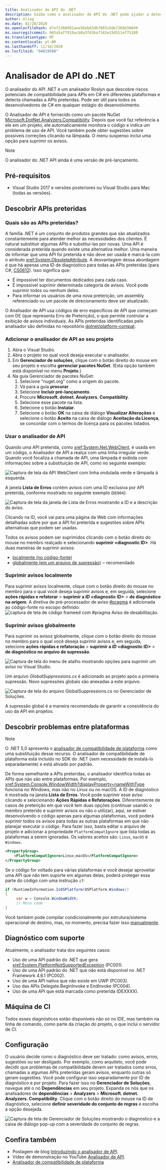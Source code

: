 ```yaml
---
title: Analisador de API do .NET
description: Saiba como o analisador de API do .NET pode ajudar a detectar problemas de compatibilidade de plataforma e de APIs preteridas.
author: oliag
ms.date: 02/20/2020
ms.openlocfilehash: 47ef2368692aee56ebd3db7803cbde7368d38049
ms.sourcegitcommit: 965a5af7918acb0a3fd3baf342e15d511ef75188
ms.translationtype: MT
ms.contentlocale: pt-BR
ms.lasthandoff: 11/18/2020
ms.locfileid: "94819598"
---
```

# <a name="net-api-analyzer"></a>Analisador de API do .NET

O analisador do API .NET é um analisador Roslyn que descobre riscos potenciais de compatibilidade para APIs em C# em diferentes plataformas e detecta chamadas a APIs preteridas. Pode ser útil para todos os desenvolvedores de C# em qualquer estágio do desenvolvimento.

O Analisador de API é fornecido como um pacote NuGet [Microsoft.DotNet.Analyzers.Compatibility](https://www.nuget.org/packages/Microsoft.DotNet.Analyzers.Compatibility/). Depois que você faz referência a ele em um projeto, ele automaticamente monitora o código e indica um problema de uso de API. Você também pode obter sugestões sobre possíveis correções clicando na lâmpada. O menu suspenso inclui uma opção para suprimir os avisos.

> [!NOTE]
> O analisador do .NET API ainda é uma versão de pré-lançamento.

## <a name="prerequisites"></a>Pré-requisitos

- Visual Studio 2017 e versões posteriores ou Visual Studio para Mac (todas as versões).

## <a name="discover-deprecated-apis"></a>Descobrir APIs preteridas

### <a name="what-are-deprecated-apis"></a>Quais são as APIs preteridas?

A família .NET é um conjunto de produtos grandes que são atualizados constantemente para atender melhor às necessidades dos clientes. É natural substituir algumas APIs e substituí-las por novas. Uma API é considerada preterida quando existe uma alternativa melhor. Uma maneira de informar que uma API foi preterida e não deve ser usada é marcá-la com o atributo <xref:System.ObsoleteAttribute>. A desvantagem dessa abordagem é que há apenas uma ID de diagnóstico para todas as APIs preteridas (para C#, [CS0612](../../csharp/misc/cs0612.md)). Isso significa que:

- É impossível ter documentos dedicados para cada caso.
- É impossível suprimir determinada categoria de avisos. Você pode suprimir todos ou nenhum deles.
- Para informar os usuários de uma nova preterição, um assembly referenciado ou um pacote de direcionamento deve ser atualizado.

O Analisador de API usa códigos de erro específicos de API que começam com DE (que representa Erro de Preterição), o que permite controlar a exibição de avisos individuais. As APIs preteridas identificadas pelo analisador são definidas no repositório [dotnet/platform-compat](https://github.com/dotnet/platform-compat).

### <a name="add-the-api-analyzer-to-your-project"></a>Adicionar o analisador de API ao seu projeto

1. Abra o Visual Studio.
2. Abra o projeto no qual você deseja executar o analisador.
3. Em **Gerenciador de soluções**, clique com o botão direito do mouse em seu projeto e escolha **gerenciar pacotes NuGet**. (Esta opção também está disponível no menu **Projeto**.)
4. Na guia Gerenciador de pacotes NuGet:
   1. Selecione "nuget.org" como a origem do pacote.
   2. Vá para a guia **procurar** .
   3. Selecione **Incluir pré-lançamento**.
   4. Procure **Microsoft. dotnet. Analyzers. Compatibility**.
   5. Selecione esse pacote na lista.
   6. Selecione o botão **Instalar**.
   7. Selecione o botão **OK** na caixa de diálogo **Visualizar Alterações** e selecione o botão **Aceito** na caixa de diálogo **Aceitação da Licença**, se concordar com o termos de licença para os pacotes listados.

### <a name="use-the-api-analyzer"></a>Usar o analisador de API

Quando uma API preterida, como <xref:System.Net.WebClient>, é usada em um código, o Analisador de API a realça com uma linha irregular verde. Quando você focaliza a chamada de API, uma lâmpada é exibida com informações sobre a substituição de API, como no seguinte exemplo:

![Captura de tela da API WebClient com linha ondulada verde e lâmpada à esquerda.](media/api-analyzer/green-squiggle.jpg)

A janela **Lista de Erros** contém avisos com uma ID exclusiva por API preterida, conforme mostrado no seguinte exemplo (`DE004`):

![Captura de tela da janela de Lista de Erros mostrando a ID e a descrição do aviso.](media/api-analyzer/warnings-id-and-descriptions.jpg "Lista de Erros janela que inclui avisos.")

Clicando na ID, você vai para uma página da Web com informações detalhadas sobre por que a API foi preterida e sugestões sobre APIs alternativas que podem ser usadas.

Todos os avisos podem ser suprimidos clicando com o botão direito do mouse no membro realçado e selecionando **suprimir \<diagnostic ID>**. Há duas maneiras de suprimir avisos:

- [localmente (no código-fonte)](#suppress-warnings-locally)
- [globalmente (em um arquivo de supressão)](#suppress-warnings-globally) ‒ recomendado

### <a name="suppress-warnings-locally"></a>Suprimir avisos localmente

Para suprimir avisos localmente, clique com o botão direito do mouse no membro para o qual você deseja suprimir avisos e, em seguida, selecione **ações rápidas e refatorar**  >  **suprimir a *ID* \<diagnostic ID>**  >  **de diagnóstico na origem**. A diretiva de pré-processador de aviso [#pragma](../../csharp/language-reference/preprocessor-directives/preprocessor-pragma-warning.md) é adicionada ao código-fonte no escopo definido: ![ captura de tela de código frameed com #pragma Aviso de desabilitação.](media/api-analyzer/suppress-in-source.jpg)

### <a name="suppress-warnings-globally"></a>Suprimir avisos globalmente

Para suprimir os avisos globalmente, clique com o botão direito do mouse no membro para o qual você deseja suprimir avisos e, em seguida, selecione **ações rápidas e refatoração**  >  **suprimir a *ID* \<diagnostic ID>**  >  **de diagnóstico no arquivo de supressão**.

![Captura de tela do menu de atalho mostrando opções para suprimir um aviso no Visual Studio.](media/api-analyzer/suppress-in-sup-file.jpg)

Um arquivo *GlobalSuppressions.cs* é adicionado ao projeto após a primeira supressão. Novo supressões globais são anexadas a este arquivo.

![Captura de tela do arquivo GlobalSuppressions.cs no Gerenciador de Soluções.](media/api-analyzer/suppression-file.jpg)

A supressão global é a maneira recomendada de garantir a consistência do uso da API em projetos.

## <a name="discover-cross-platform-issues"></a>Descobrir problemas entre plataformas

> [!NOTE]
> O .NET 5,0 apresenta o [analisador de compatibilidade de plataforma](platform-compat-analyzer.md) como uma substituição desse recurso. O analisador de compatibilidade de plataforma está incluído no SDK do .NET (sem necessidade de instalá-lo separadamente) e está ativado por padrão.

De forma semelhante a APIs preteridas, o analisador identifica todas as APIs que não são entre plataformas. Por exemplo, <xref:System.Console.WindowWidth?displayProperty=nameWithType> funciona no Windows, mas não no Linux ou no macOS. A ID de diagnóstico é mostrada na janela **Lista de Erros**. Você pode suprimir esse aviso clicando e selecionando **Ações Rápidas e Refatorações**. Diferentemente de casos de preterição em que você tem duas opções (continuar usando o membro preterido e suprimir avisos ou não o utilizar), aqui, se estiver desenvolvendo o código apenas para algumas plataformas, você poderá suprimir todos os avisos para todas as outras plataformas em que não planejar executar o código. Para fazer isso, basta editar o arquivo de projeto e adicionar a propriedade `PlatformCompatIgnore` que lista todas as plataformas a serem ignoradas. Os valores aceitos são: `Linux`, `macOS` e `Windows`.

```xml
<PropertyGroup>
    <PlatformCompatIgnore>Linux;macOS</PlatformCompatIgnore>
</PropertyGroup>
```

Se o código for voltado para várias plataformas e você desejar aproveitar uma API que não tem suporte em algumas delas, poderá proteger essa parte do código com uma instrução `if`:

```csharp
if (RuntimeInformation.IsOSPlatform(OSPlatform.Windows))
{
     var w = Console.WindowWidth;
     // More code
}
```

Você também pode compilar condicionalmente por estrutura/sistema operacional de destino, mas, no momento, precisa fazer isso [manualmente](../frameworks.md#how-to-specify-a-target-framework).

## <a name="supported-diagnostics"></a>Diagnóstico com suporte

Atualmente, o analisador trata dos seguintes casos:

- Uso de uma API padrão do .NET que gera <xref:System.PlatformNotSupportedException> (PC001).
- Uso de uma API padrão do .NET que não está disponível no .NET Framework 4.6.1 (PC002).
- Uso de uma API nativa que não existe em UWP (PC003).
- Uso das APIs Delegate.BeginInvoke e EndInvoke (PC004).
- Uso de uma API que está marcada como preterida (DEXXXX).

## <a name="ci-machine"></a>Máquina de CI

Todos esses diagnósticos estão disponíveis não só no IDE, mas também na linha de comando, como parte da criação do projeto, o que inclui o servidor de CI.

## <a name="configuration"></a>Configuração

O usuário decide como o diagnóstico deve ser tratado: como avisos, erros, sugestões ou ser desligado. Por exemplo, como arquiteto, você pode decidir que problemas de compatibilidade devem ser tratados como erros, chamadas a algumas APIs preteridas geram avisos, enquanto outras só geram sugestões. Você pode configurar isso separadamente por ID de diagnóstico e por projeto. Para fazer isso no **Gerenciador de Soluções**, navegue até o nó **Dependências** em seu projeto. Expanda os nós que os analisadores de **dependências**  >  **Analyzers**  >  **Microsoft. dotnet. Analyzers. Compatibility**. Clique com o botão direito do mouse na ID de diagnóstico, selecione **definir severidade do conjunto de regras** e escolha a opção desejada.

![Captura de tela de Gerenciador de Soluções mostrando o diagnóstico e a caixa de diálogo pop-up com a severidade do conjunto de regras.](media/api-analyzer/disable-notifications.jpg)

## <a name="see-also"></a>Confira também

- Postagem de blog [Introduzindo o analisador de API](https://devblogs.microsoft.com/dotnet/introducing-api-analyzer/).
- Vídeo de demonstração no YouTube [Analisador de API](https://youtu.be/eeBEahYXGd0).
- [Analisador de compatibilidade de plataforma](platform-compat-analyzer.md)

